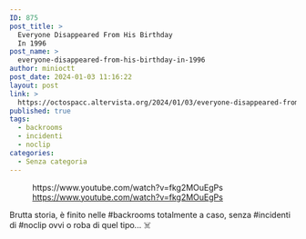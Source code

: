 ```yaml
---
ID: 875
post_title: >
  Everyone Disappeared From His Birthday
  In 1996
post_name: >
  everyone-disappeared-from-his-birthday-in-1996
author: minioctt
post_date: 2024-01-03 11:16:22
layout: post
link: >
  https://octospacc.altervista.org/2024/01/03/everyone-disappeared-from-his-birthday-in-1996/
published: true
tags:
  - backrooms
  - incidenti
  - noclip
categories:
  - Senza categoria
---
```

<!-- wp:embed {"url":"https://www.youtube.com/watch?v=fkg2MOuEgPs","providerNameSlug":"youtube","responsive":true} -->
<figure class="wp-block-embed is-provider-youtube wp-block-embed-youtube"><div class="wp-block-embed__wrapper">
https://www.youtube.com/watch?v=fkg2MOuEgPs
</div><figcaption class="wp-element-caption"><a href="https://www.youtube.com/watch?v=fkg2MOuEgPs">https://www.youtube.com/watch?v=fkg2MOuEgPs</a></figcaption></figure>
<!-- /wp:embed -->

<!-- wp:paragraph -->
<p></p>
<!-- /wp:paragraph -->

<!-- wp:paragraph -->
<p>Brutta storia, è finito nelle #backrooms totalmente a caso, senza #incidenti di #noclip ovvi o roba di quel tipo... ☠️</p>
<!-- /wp:paragraph -->